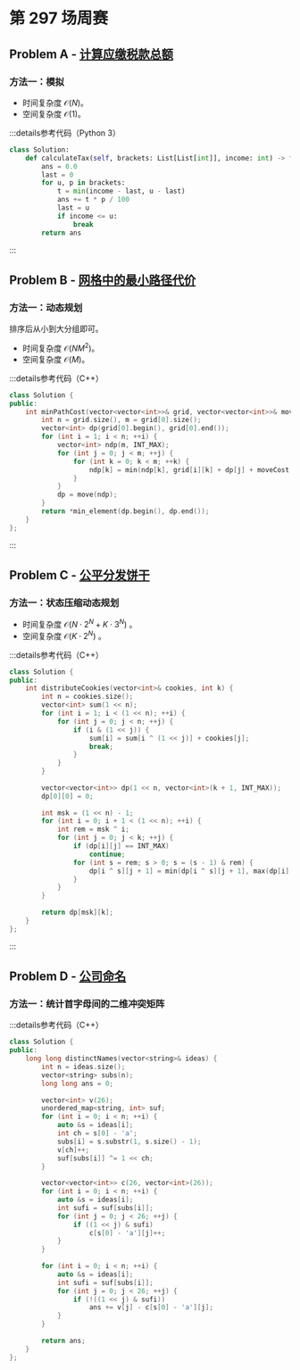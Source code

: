 # 第 297 场周赛

## Problem A - [计算应缴税款总额](https://leetcode.cn/problems/calculate-amount-paid-in-taxes/)

### 方法一：模拟

- 时间复杂度 $\mathcal{O}(N)$。
- 空间复杂度 $\mathcal{O}(1)$。

:::details参考代码（Python 3）

```python
class Solution:
    def calculateTax(self, brackets: List[List[int]], income: int) -> float:
        ans = 0.0
        last = 0
        for u, p in brackets:
            t = min(income - last, u - last)
            ans += t * p / 100
            last = u
            if income <= u:
                break
        return ans
```

:::

## Problem B - [网格中的最小路径代价](https://leetcode.cn/problems/minimum-path-cost-in-a-grid/)

### 方法一：动态规划

排序后从小到大分组即可。

- 时间复杂度 $\mathcal{O}(NM^2)$。
- 空间复杂度 $\mathcal{O}(M)$。

:::details参考代码（C++）

```cpp
class Solution {
public:
    int minPathCost(vector<vector<int>>& grid, vector<vector<int>>& moveCost) {
        int n = grid.size(), m = grid[0].size();
        vector<int> dp(grid[0].begin(), grid[0].end());
        for (int i = 1; i < n; ++i) {
            vector<int> ndp(m, INT_MAX);
            for (int j = 0; j < m; ++j) {
                for (int k = 0; k < m; ++k) {
                    ndp[k] = min(ndp[k], grid[i][k] + dp[j] + moveCost[grid[i - 1][j]][k]);
                }
            }
            dp = move(ndp);
        }
        return *min_element(dp.begin(), dp.end());
    }
};
```

:::

## Problem C - [公平分发饼干](https://leetcode.cn/problems/fair-distribution-of-cookies/)

### 方法一：状态压缩动态规划

- 时间复杂度 $\mathcal{O}(N\cdot2^N+K\cdot3^N)$ 。
- 空间复杂度 $\mathcal{O}(K\cdot2^N)$ 。

:::details参考代码（C++）

```cpp
class Solution {
public:
    int distributeCookies(vector<int>& cookies, int k) {
        int n = cookies.size();
        vector<int> sum(1 << n);
        for (int i = 1; i < (1 << n); ++i) {
            for (int j = 0; j < n; ++j) {
                if (i & (1 << j)) {
                    sum[i] = sum[i ^ (1 << j)] + cookies[j];
                    break;
                }
            }
        }
        
        vector<vector<int>> dp(1 << n, vector<int>(k + 1, INT_MAX));
        dp[0][0] = 0;
        
        int msk = (1 << n) - 1;
        for (int i = 0; i + 1 < (1 << n); ++i) {
            int rem = msk ^ i;
            for (int j = 0; j < k; ++j) {
                if (dp[i][j] == INT_MAX)
                    continue;
                for (int s = rem; s > 0; s = (s - 1) & rem) {
                    dp[i ^ s][j + 1] = min(dp[i ^ s][j + 1], max(dp[i][j], sum[s]));
                }
            }
        }
        
        return dp[msk][k];
    }
};
```

:::

## Problem D - [公司命名](https://leetcode.cn/problems/naming-a-company/)

### 方法一：统计首字母间的二维冲突矩阵

:::details参考代码（C++）

```cpp
class Solution {
public:
    long long distinctNames(vector<string>& ideas) {
        int n = ideas.size();
        vector<string> subs(n);
        long long ans = 0;
        
        vector<int> v(26);
        unordered_map<string, int> suf;
        for (int i = 0; i < n; ++i) {
            auto &s = ideas[i];
            int ch = s[0] - 'a';
            subs[i] = s.substr(1, s.size() - 1);
            v[ch]++;
            suf[subs[i]] ^= 1 << ch;
        }
        
        vector<vector<int>> c(26, vector<int>(26));
        for (int i = 0; i < n; ++i) {
            auto &s = ideas[i];
            int sufi = suf[subs[i]];
            for (int j = 0; j < 26; ++j) {
                if ((1 << j) & sufi)
                    c[s[0] - 'a'][j]++;
            }
        }
        
        for (int i = 0; i < n; ++i) {
            auto &s = ideas[i];
            int sufi = suf[subs[i]];
            for (int j = 0; j < 26; ++j) {
                if (!((1 << j) & sufi))
                    ans += v[j] - c[s[0] - 'a'][j];
            }
        }
        
        return ans;
    }
};
```
